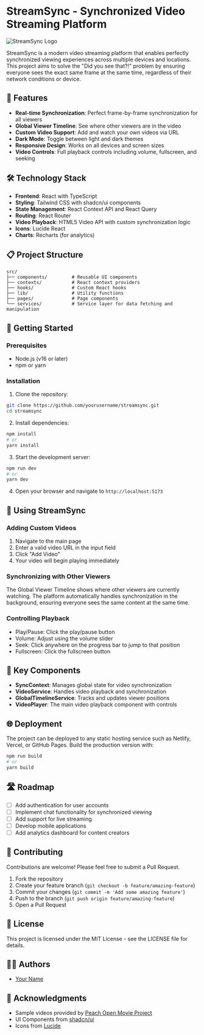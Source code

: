 
# StreamSync - Synchronized Video Streaming Platform

![StreamSync Logo](https://images.unsplash.com/photo-1531482615713-2afd69097998?ixlib=rb-4.0.3&ixid=M3wxMjA3fDB8MHxwaG90by1wYWdlfHx8fGVufDB8fHx8fA%3D%3D&auto=format&fit=crop&w=2670&q=80)

StreamSync is a modern video streaming platform that enables perfectly synchronized viewing experiences across multiple devices and locations. This project aims to solve the "Did you see that?!" problem by ensuring everyone sees the exact same frame at the same time, regardless of their network conditions or device.

## 🚀 Features

- **Real-time Synchronization**: Perfect frame-by-frame synchronization for all viewers
- **Global Viewer Timeline**: See where other viewers are in the video
- **Custom Video Support**: Add and watch your own videos via URL
- **Dark Mode**: Toggle between light and dark themes
- **Responsive Design**: Works on all devices and screen sizes
- **Video Controls**: Full playback controls including volume, fullscreen, and seeking

## 🛠️ Technology Stack

- **Frontend**: React with TypeScript
- **Styling**: Tailwind CSS with shadcn/ui components
- **State Management**: React Context API and React Query
- **Routing**: React Router
- **Video Playback**: HTML5 Video API with custom synchronization logic
- **Icons**: Lucide React
- **Charts**: Recharts (for analytics)

## 📋 Project Structure

```
src/
├── components/         # Reusable UI components
├── contexts/           # React context providers
├── hooks/              # Custom React hooks
├── lib/                # Utility functions
├── pages/              # Page components
└── services/           # Service layer for data fetching and manipulation
```

## 🔧 Getting Started

### Prerequisites

- Node.js (v16 or later)
- npm or yarn

### Installation

1. Clone the repository:
```bash
git clone https://github.com/yourusername/streamsync.git
cd streamsync
```

2. Install dependencies:
```bash
npm install
# or
yarn install
```

3. Start the development server:
```bash
npm run dev
# or
yarn dev
```

4. Open your browser and navigate to `http://localhost:5173`

## 🎥 Using StreamSync

### Adding Custom Videos

1. Navigate to the main page
2. Enter a valid video URL in the input field
3. Click "Add Video"
4. Your video will begin playing immediately

### Synchronizing with Other Viewers

The Global Viewer Timeline shows where other viewers are currently watching. The platform automatically handles synchronization in the background, ensuring everyone sees the same content at the same time.

### Controlling Playback

- Play/Pause: Click the play/pause button
- Volume: Adjust using the volume slider
- Seek: Click anywhere on the progress bar to jump to that position
- Fullscreen: Click the fullscreen button

## 🧩 Key Components

- **SyncContext**: Manages global state for video synchronization
- **VideoService**: Handles video playback and synchronization
- **GlobalTimelineService**: Tracks and updates viewer positions
- **VideoPlayer**: The main video playback component with controls

## 🌐 Deployment

The project can be deployed to any static hosting service such as Netlify, Vercel, or GitHub Pages. Build the production version with:

```bash
npm run build
# or
yarn build
```

## 🛣️ Roadmap

- [ ] Add authentication for user accounts
- [ ] Implement chat functionality for synchronized viewing
- [ ] Add support for live streaming
- [ ] Develop mobile applications
- [ ] Add analytics dashboard for content creators

## 🤝 Contributing

Contributions are welcome! Please feel free to submit a Pull Request.

1. Fork the repository
2. Create your feature branch (`git checkout -b feature/amazing-feature`)
3. Commit your changes (`git commit -m 'Add some amazing feature'`)
4. Push to the branch (`git push origin feature/amazing-feature`)
5. Open a Pull Request

## 📝 License

This project is licensed under the MIT License - see the LICENSE file for details.

## 👨‍💻 Authors

- [Your Name](https://github.com/yourusername)

## 🙏 Acknowledgments

- Sample videos provided by [Peach Open Movie Project](https://peach.blender.org/)
- UI Components from [shadcn/ui](https://ui.shadcn.com/)
- Icons from [Lucide](https://lucide.dev/)
